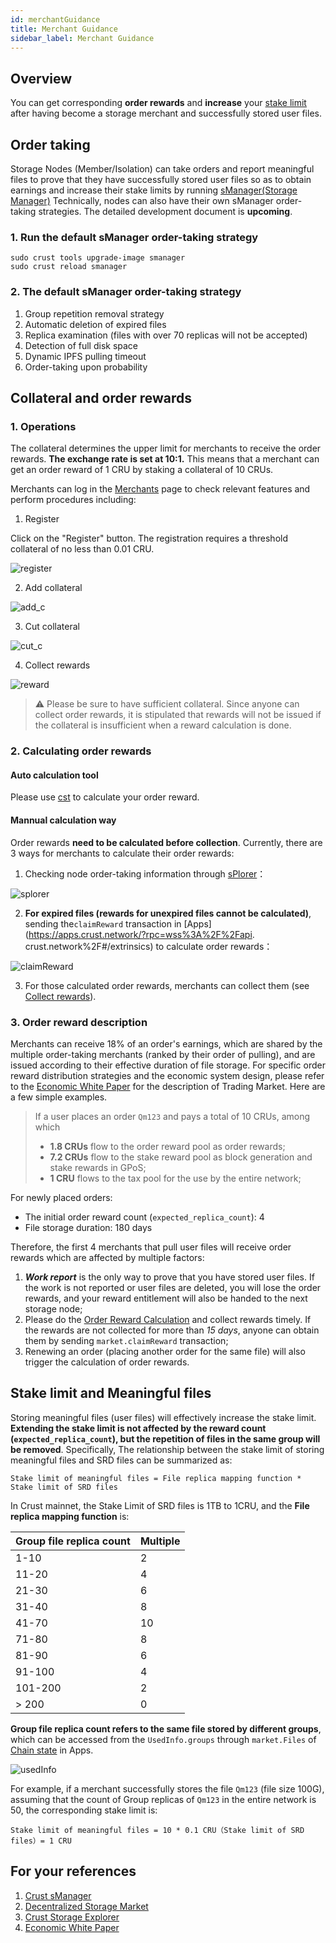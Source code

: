 ```yaml
---
id: merchantGuidance
title: Merchant Guidance
sidebar_label: Merchant Guidance
---
```


## Overview

You can get corresponding **order rewards** and **increase** your [stake limit](validator.md#staking-rewards) after having become a storage merchant and successfully stored user files.  

## Order taking

Storage Nodes (Member/Isolation) can take orders and report meaningful files to prove that they have successfully stored user files so as to obtain earnings and increase their stake limits by running [sManager(Storage Manager)](https://github.com/crustio/crust-smanager)  Technically, nodes can also have their own sManager order-taking strategies. The detailed development document is **upcoming**.

### 1. Run the default sManager order-taking strategy

```shell
sudo crust tools upgrade-image smanager
sudo crust reload smanager 
```

### 2. The default sManager order-taking strategy

1. Group repetition removal strategy
2. Automatic deletion of expired files
3. Replica examination (files with over 70 replicas will not be accepted)
4. Detection of full disk space
5. Dynamic IPFS pulling timeout
6. Order-taking upon probability

## Collateral and order rewards

### 1. Operations

The collateral determines the upper limit for merchants to receive the order rewards. **The exchange rate is set at 10:1.** This means that a merchant can get an order reward of 1 CRU by staking a collateral of 10 CRUs.

Merchants can log in the [Merchants](https://apps.crust.network/?rpc=wss%3A%2F%2Fapi.crust.network%2F#/market) page to check relevant features and perform procedures including:

1. Register

Click on the "Register" button. The registration requires a threshold collateral of no less than 0.01 CRU.

![register](assets/merchant/register.png)

2. Add collateral

![add_c](assets/merchant/add_c.png)

3. Cut collateral

![cut_c](assets/merchant/cut_c.png)

4. Collect rewards

![reward](assets/merchant/reward.png)

> ⚠️ Please be sure to have sufficient collateral. Since anyone can collect order rewards, it is stipulated that rewards will not be issued if the collateral is insufficient when a reward calculation is done.

### 2. Calculating order rewards

#### Auto calculation tool

Please use [cst](https://www.npmjs.com/package/crust-storage-tool) to calculate your order reward.

#### Mannual calculation way

Order rewards **need to be calculated before collection**. Currently, there are 3 ways for merchants to calculate their order rewards:

1. Checking node order-taking information through [sPlorer](https://splorer.crust.network/home/mr)：

![splorer](assets/merchant/splorer.png)

2. **For expired files (rewards for unexpired files cannot be calculated)**, sending the`claimReward` transaction in [Apps](https://apps.crust.network/?rpc=wss%3A%2F%2Fapi. crust.network%2F#/extrinsics) to calculate order rewards：

![claimReward](assets/merchant/calculate.png)

3. For those calculated order rewards, merchants can collect them (see [Collect rewards](#1-procedures)).

### 3. Order reward description

Merchants can receive 18% of an order's earnings, which are shared by the multiple order-taking merchants (ranked by their order of pulling), and are issued according to their effective duration of file storage. For specific order reward distribution strategies and the economic system design, please refer to the [Economic White Paper](https://crust.network/download/ecowhitepaper_en.pdf) for the description of Trading Market. Here are a few simple examples.

> If a user places an order `Qm123` and pays a total of 10 CRUs, among which 
>
> - **1.8 CRUs** flow to the order reward pool as order rewards;
> - **7.2 CRUs** flow to the stake reward pool as block generation and stake rewards in GPoS;
> - **1 CRU** flows to the tax pool for the use by the entire network;

For newly placed orders:

- The initial order reward count (`expected_replica_count`): 4
- File storage duration: 180 days

Therefore, the first 4 merchants that pull user files will receive order rewards which are affected by multiple factors:

1. ***Work report*** is the only way to prove that you have stored user files. If the work is not reported or user files are deleted, you will lose the order rewards, and your reward entitlement will also be handed to the next storage node;
2. Please do the [Order Reward Calculation](#2-calculating-order-rewards) and collect rewards timely. If the rewards are not collected for more than *15 days*, anyone can obtain them by sending `market.claimReward` transaction;
3. Renewing an order (placing another order for the same file) will also trigger the calculation of order rewards.

## Stake limit and Meaningful files

Storing meaningful files (user files) will effectively increase the stake limit. **Extending the stake limit is not affected by the reward count (`expected_replica_count`), but the repetition of files in the same group will be removed**. Specifically, The relationship between the stake limit of storing meaningful files and SRD files can be summarized as:

```shell
Stake limit of meaningful files = File replica mapping function * Stake limit of SRD files
```

In Crust mainnet, the Stake Limit of SRD files is 1TB to 1CRU, and the **File replica mapping function** is:

| Group file replica count | Multiple |
|-----------------|------|
| 1-10            | 2    |
| 11-20           | 4    |
| 21-30           | 6    |
| 31-40           | 8    |
| 41-70           | 10    |
| 71-80           | 8    |
| 81-90           | 6    |
| 91-100          | 4    |
| 101-200         | 2    |
| > 200           | 0    |

 **Group file replica count refers to the same file stored by different groups**, which can be accessed from the `UsedInfo.groups` through `market.Files` of [Chain state](https://apps.crust.network/?rpc=wss%3A%2F%2Fapi.crust.network%2F#/chainstate) in Apps.

![usedInfo](assets/merchant/usedinfo.png)

For example, if a merchant successfully stores the file `Qm123` (file size 100G), assuming that the count of Group replicas of `Qm123` in the entire network is 50, the corresponding stake limit is:

```shell
Stake limit of meaningful files = 10 * 0.1 CRU（Stake limit of SRD files）= 1 CRU
```

## For your references

1. [Crust sManager](https://github.com/crustio/crust-smanager)
2. [Decentralized Storage Market](DSM.md)
3. [Crust Storage Explorer](crust-storage-explorer.md)
4. [Economic White Paper](https://crust.network/download/ecowhitepaper_en.pdf)
